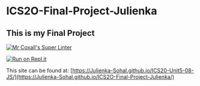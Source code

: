 # ICS2O-Final-Project-Julienka

## This is my Final Project

[![Mr Coxall's Super Linter](https://github.com/Julienka-Sohal/ICS2O-Final-Project-Julienka/workflows/Mr%20Coxall's%20Super%20Linter/badge.svg)](https://github.com/Julienka-Sohal/ICS2O-Final-Project-Julienka/actions/)

[![Run on Repl.it](https://repl.it/badge/github/Julienka-Sohal/ICS2O-Final-Project-Julienka)](https://repl.it/github/Julienka-Sohal/ICS2O-Final-Project-Julienka)

This site can be found at: [https://Julienka-Sohal.github.io/ICS20-Unit5-08-JS/](https://Julienka-Sohal.github.io/ICS2O-Final-Project-Julienka/)